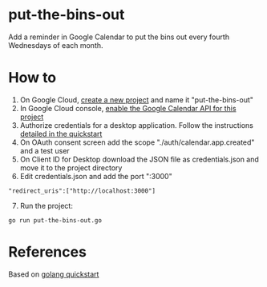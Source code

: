 # put-the-bins-out
Add a reminder in Google Calendar to put the bins out every fourth Wednesdays of each month.

# How to
1. On Google Cloud, [create a new project](https://console.cloud.google.com/projectcreate) and name it "put-the-bins-out"
2. In Google Cloud console, [enable the Google Calendar API for this project](https://console.cloud.google.com/apis/enableflow?apiid=calendar-json.googleapis.com&project=put-the-bins-out)
3. Authorize credentials for a desktop application. Follow the instructions [detailed in the quickstart](https://developers.google.com/calendar/api/quickstart/go)
4. On OAuth consent screen add the scope "./auth/calendar.app.created" and a test user
5. On Client ID for Desktop download the JSON file as credentials.json and move it to the project directory
6. Edit credentials.json and add the port ":3000"
```
"redirect_uris":["http://localhost:3000"]
```
7. Run the project:
```
go run put-the-bins-out.go
```

# References
Based on [golang quickstart](https://developers.google.com/calendar/api/quickstart/go)
